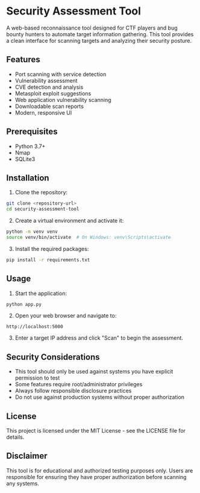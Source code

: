 # Security Assessment Tool

A web-based reconnaissance tool designed for CTF players and bug bounty hunters to automate target information gathering. This tool provides a clean interface for scanning targets and analyzing their security posture.

## Features

- Port scanning with service detection
- Vulnerability assessment
- CVE detection and analysis
- Metasploit exploit suggestions
- Web application vulnerability scanning
- Downloadable scan reports
- Modern, responsive UI

## Prerequisites

- Python 3.7+
- Nmap
- SQLite3

## Installation

1. Clone the repository:
```bash
git clone <repository-url>
cd security-assessment-tool
```

2. Create a virtual environment and activate it:
```bash
python -m venv venv
source venv/bin/activate  # On Windows: venv\Scripts\activate
```

3. Install the required packages:
```bash
pip install -r requirements.txt
```

## Usage

1. Start the application:
```bash
python app.py
```

2. Open your web browser and navigate to:
```
http://localhost:5000
```

3. Enter a target IP address and click "Scan" to begin the assessment.

## Security Considerations

- This tool should only be used against systems you have explicit permission to test
- Some features require root/administrator privileges
- Always follow responsible disclosure practices
- Do not use against production systems without proper authorization

## License

This project is licensed under the MIT License - see the LICENSE file for details.

## Disclaimer

This tool is for educational and authorized testing purposes only. Users are responsible for ensuring they have proper authorization before scanning any systems. 